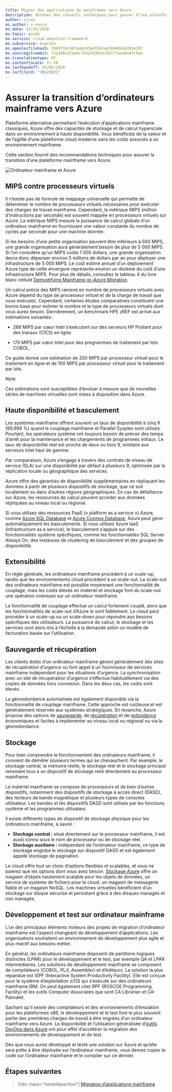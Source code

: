 ```yaml
---
title: Migrer des applications de mainframes vers Azure
description: Obtenez des conseils techniques pour passer d’une plateforme mainframe aux capacités de stockage et de calcul hyperscale d’Azure dans un environnement à haute disponibilité.
author: njray
ms.author: v-nanra
ms.date: 12/26/2018
ms.topic: guide
ms.service: cloud-adoption-framework
ms.subservice: migrate
ms.openlocfilehash: f869716c907aa6c03adfb81a4f698dab42b9e387
ms.sourcegitcommit: 72a280cd7aebc743a7d3634c051f7ae46e4fc9ae
ms.translationtype: HT
ms.contentlocale: fr-FR
ms.lasthandoff: 03/02/2020
ms.locfileid: "78223631"
---
```

<!-- cspell:ignore njray nanra vCPUs Proliant Sysplex IPLs DASDs LPARs ISPF Panvalet -->

# <a name="make-the-switch-from-mainframes-to-azure"></a>Assurer la transition d’ordinateurs mainframe vers Azure

Plateforme alternative permettant l’exécution d’applications mainframe classiques, Azure offre des capacités de stockage et de calcul hyperscale dans un environnement à haute disponibilité. Vous bénéficiez de la valeur et de l’agilité d’une plateforme cloud moderne sans les coûts associés à un environnement mainframe.

Cette section fournit des recommandations techniques pour assurer la transition d’une plateforme mainframe vers Azure.

![Ordinateur mainframe et Azure](../../_images/mainframe-migration/make-the-switch.png)

## <a name="mips-vs-vcpus"></a>MIPS contre processeurs virtuels

Il n’existe pas de formule de mappage universelle qui permette de déterminer le nombre de processeurs virtuels nécessaires pour exécuter des charges de travail mainframe. Cependant, la métrique MIPS (million d’instructions par seconde) est souvent mappée en processeurs virtuels sur Azure. La métrique MIPS mesure la puissance de calcul globale d’un ordinateur mainframe en fournissant une valeur constante du nombre de cycles par seconde pour une machine donnée.

Si les besoins d’une petite organisation peuvent être inférieurs à 500 MIPS, une grande organisation aura généralement besoin de plus de 5 000 MIPS. Si l’on considère qu’un MIPS coûte 1 000 dollars, une grande organisation devra donc dépenser environ 5 millions de dollars par an pour déployer une infrastructure de 5 000 MIPS. Le coût estimé annuel d’un déploiement Azure type de cette envergure représente environ un dixième du coût d’une infrastructure MIPS. Pour plus de détails, consultez le tableau 4 du livre blanc intitulé [Demystifying Mainframe-to-Azure Migration](https://azure.microsoft.com/resources/demystifying-mainframe-to-azure-migration).

Un calcul précis des MIPS ramené en nombre de processeurs virtuels avec Azure dépend du type de processeur virtuel et de la charge de travail que vous exécutez. Cependant, certaines études comparatives constituent une bonne base pour estimer le nombre et le type de processeurs virtuels dont vous aurez besoin. Dernièrement, un benchmark HPE zREF est arrivé aux estimations suivantes :

- 288 MIPS par cœur Intel s’exécutant sur des serveurs HP Proliant pour des travaux (CICS) en ligne.

- 170 MIPS par cœur Intel pour des programmes de traitement par lots COBOL.

Ce guide donne une estimation de 200 MIPS par processeur virtuel pour le traitement en ligne et de 100 MIPS par processeur virtuel pour le traitement par lots.

> [!NOTE]
> Ces estimations sont susceptibles d’évoluer à mesure que de nouvelles séries de machines virtuelles sont mises à disposition dans Azure.

## <a name="high-availability-and-failover"></a>Haute disponibilité et basculement

Les systèmes mainframe offrent souvent un taux de disponibilité à cinq 9 (99,999 %) quand le couplage mainframe et Parallel Sysplex sont utilisés. Pourtant, les opérateurs système ont toujours besoin de prévoir des temps d’arrêt pour la maintenance et les chargements de programmes initiaux. Le taux de disponibilité réel est proche de deux ou trois 9, similaire aux serveurs Intel haut de gamme.

Par comparaison, Azure s’engage à travers des contrats de niveau de service (SLA) sur une disponibilité par défaut à plusieurs 9, optimisée par la réplication locale ou géographique des services.

Azure offre des garanties de disponibilité supplémentaires en répliquant les données à partir de plusieurs dispositifs de stockage, que ce soit localement ou dans d’autres régions géographiques. En cas de défaillance sur Azure, les ressources de calcul peuvent accéder aux données répliquées au niveau local ou régional.

Si vous utilisez des ressources PaaS (« platform as a service ») Azure, comme [Azure SQL Database](https://docs.microsoft.com/azure/sql-database/sql-database-technical-overview) et [Azure Cosmos Database](https://docs.microsoft.com/azure/cosmos-db/introduction), Azure peut gérer automatiquement les basculements. Si vous utilisez Azure IaaS (infrastructure as a service), le basculement s’appuie sur des fonctionnalités système spécifiques, comme les fonctionnalités SQL Server Always On, des instances de clustering de basculement et des groupes de disponibilité.

## <a name="scalability"></a>Extensibilité

En règle générale, les ordinateurs mainframe procèdent à un scale-up, tandis que les environnements cloud procèdent à un scale-out. Le scale-out des ordinateurs mainframe est possible moyennant une fonctionnalité de couplage, mais les coûts élevés en matériel et stockage font du scale-out une opération onéreuse sur un ordinateur mainframe.

La fonctionnalité de couplage effectue un calcul fortement couplé, alors que les fonctionnalités de scale-out d’Azure le sont faiblement. Le cloud peut procéder à un scale-up ou un scale-down pour répondre aux besoins spécifiques des utilisateurs. La puissance de calcul, le stockage et les services sont alors mis à l’échelle à la demande selon un modèle de facturation basée sur l’utilisation.

## <a name="backup-and-recovery"></a>Sauvegarde et récupération

Les clients dotés d’un ordinateur mainframe gèrent généralement des sites de récupération d’urgence ou font appel à un fournisseur de services mainframe indépendant pour les situations d’urgence. La synchronisation avec un site de récupération d’urgence s’effectue habituellement via des copies de données hors connexion. Dans les deux cas, les coûts sont élevés.

La géoredondance automatisée est également disponible via la fonctionnalité de couplage mainframe. Cette approche est coûteuse et est généralement réservée aux systèmes stratégiques. En revanche, Azure propose des options de [sauvegarde](https://docs.microsoft.com/azure/backup/backup-introduction-to-azure-backup), de [récupération](https://docs.microsoft.com/azure/site-recovery/site-recovery-overview) et de [redondance](https://docs.microsoft.com/azure/storage/common/storage-redundancy) économiques et faciles à implémenter au niveau local ou régional ou via la géoredondance.

## <a name="storage"></a>Stockage

Pour bien comprendre le fonctionnement des ordinateurs mainframe, il convient de démêler plusieurs termes qui se chevauchent. Par exemple, le stockage central, la mémoire réelle, le stockage réel et le stockage principal renvoient tous à un dispositif de stockage relié directement au processeur mainframe.

Le matériel mainframe se compose de processeurs et de bien d’autres dispositifs, notamment des dispositifs de stockage à accès direct (DASD), des lecteurs de bande magnétique et plusieurs types de consoles utilisateur. Les bandes et les dispositifs DASD sont utilisés par les fonctions système et les programmes utilisateur.

Il existe différents types de dispositif de stockage physique pour les ordinateurs mainframe, à savoir :

- **Stockage central :** situé directement sur le processeur mainframe, il est aussi connu sous le nom de processeur ou de stockage réel.
- **Stockage auxiliaire :** indépendant de l’ordinateur mainframe, ce type de stockage englobe le stockage sur dispositif DASD et est également appelé stockage de pagination.

Le cloud offre tout un choix d’options flexibles et scalables, et vous ne paierez que les options dont vous avez besoin. [Stockage Azure](https://docs.microsoft.com/azure/storage/common/storage-introduction) offre un magasin d’objets hautement scalable pour les objets de données, un service de système de fichiers pour le cloud, un magasin de messagerie fiable et un magasin NoSQL. Les machines virtuelles bénéficient d’un stockage sur disque sécurisé et persistant grâce à des disques managés et non managés.

## <a name="mainframe-development-and-testing"></a>Développement et test sur ordinateur mainframe

L’un des principaux éléments moteurs des projets de migration d’ordinateur mainframe est l’aspect changeant du développement d’applications. Les organisations souhaitent un environnement de développement plus agile et plus réactif aux besoins métier.

En général, les ordinateurs mainframe disposent de partitions logiques distinctes (LPAR) pour le développement et le test, par exemple QA et LPAR intermédiaires. Les solutions de développement mainframe se composent de compilateurs (COBOL, PL/I, Assembler) et d’éditeurs. La solution la plus répandue est ISPF (Interactive System Productivity Facility). Elle est conçue pour le système d’exploitation z/OS qui s’exécute sur des ordinateurs mainframe IBM. On peut également citer RPF (ROSCOE Programming Facility) et les outils Computer Associates que sont CA Librarian et CA-Panvalet.

Sachant qu’il existe des compilateurs et des environnements d’émulation pour les plateformes x86, le développement et le test font le plus souvent partie des premières charges de travail à être migrées d’un ordinateur mainframe vers Azure. La disponibilité et l’utilisation généralisée d’[outils DevOps dans Azure](https://azure.microsoft.com/solutions/devops) ont pour effet d’accélérer la migration des environnements de développement et de test.

Dès que vous aurez développé et testé une solution sur Azure et qu’elle sera prête à être déployée sur l’ordinateur mainframe, vous devrez copier le code sur l’ordinateur mainframe et le compiler sur ce dernier.

## <a name="next-steps"></a>Étapes suivantes

> [!div class="nextstepaction"]
> [Migration d’applications mainframe](./application-strategies.md)
